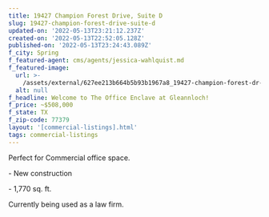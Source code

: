 ```yaml
---
title: 19427 Champion Forest Drive, Suite D
slug: 19427-champion-forest-drive-suite-d
updated-on: '2022-05-13T23:21:12.237Z'
created-on: '2022-05-13T22:52:05.128Z'
published-on: '2022-05-13T23:24:43.089Z'
f_city: Spring
f_featured-agent: cms/agents/jessica-wahlquist.md
f_featured-image:
  url: >-
    /assets/external/627ee213b664b5b93b1967a8_19427-champion-forest-dr-spring-tx-19427-champion-forest-dr-1-highdefinition.jpeg
  alt: null
f_headline: Welcome to The Office Enclave at Gleannloch!
f_price: ~$508,000
f_state: TX
f_zip-code: 77379
layout: '[commercial-listings].html'
tags: commercial-listings
---
```


Perfect for Commercial office space.

\- New construction

\- 1,770 sq. ft.

Currently being used as a law firm.
